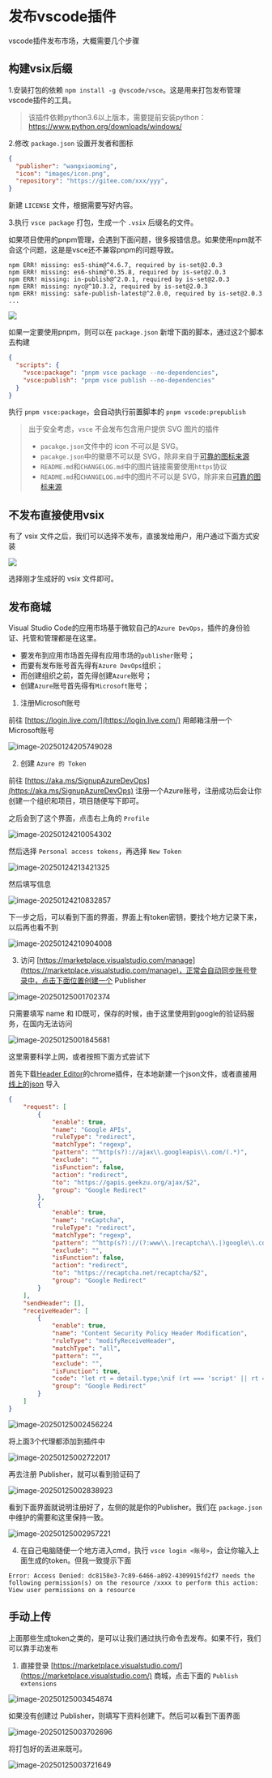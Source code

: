 # 发布vscode插件

vscode插件发布市场，大概需要几个步骤

## 构建vsix后缀

1.安装打包的依赖 `npm install -g @vscode/vsce`。这是用来打包发布管理vscode插件的工具。

> 该插件依赖python3.6以上版本，需要提前安装python：https://www.python.org/downloads/windows/

2.修改 `package.json` 设置开发者和图标

```json
{
  "publisher": "wangxiaoming",
  "icon": "images/icon.png",
  "repository": "https://gitee.com/xxx/yyy",
}
```

新建 `LICENSE` 文件，根据需要写好内容。

3.执行 `vsce package` 打包，生成一个 `.vsix` 后缀名的文件。

如果项目使用的pnpm管理，会遇到下面问题，很多报错信息。如果使用npm就不会这个问题，这是是vsce还不兼容pnpm的问题导致。

```text
npm ERR! missing: es5-shim@^4.6.7, required by is-set@2.0.3
npm ERR! missing: es6-shim@^0.35.8, required by is-set@2.0.3
npm ERR! missing: in-publish@^2.0.1, required by is-set@2.0.3
npm ERR! missing: nyc@^10.3.2, required by is-set@2.0.3
npm ERR! missing: safe-publish-latest@^2.0.0, required by is-set@2.0.3
...
```

![](./img/public-3.png)

如果一定要使用pnpm，则可以在 `package.json` 新增下面的脚本，通过这2个脚本去构建

```json
{
  "scripts": {
    "vsce:package": "pnpm vsce package --no-dependencies",
    "vsce:publish": "pnpm vsce publish --no-dependencies"
  }
}
```

执行 `pnpm vsce:package`，会自动执行前置脚本的 `pnpm vscode:prepublish`

> 出于安全考虑，`vsce` 不会发布包含用户提供 SVG 图片的插件
>
> - `pacakge.json`文件中的 icon 不可以是 SVG。
> - `pacakge.json`中的徽章不可以是 SVG，除非来自于[可靠的图标来源](https://rackar.github.io/vscode-ext-doccn/extensibility-reference/extension-manifest.html#使用认证过的标志)
> - `README.md`和`CHANGELOG.md`中的图片链接需要使用`https`协议
> - `README.md`和`CHANGELOG.md`中的图片不可以是 SVG，除非来自[可靠的图标来源](https://rackar.github.io/vscode-ext-doccn/extensibility-reference/extension-manifest.html#使用认证过的标志)

## 不发布直接使用vsix

有了 vsix 文件之后，我们可以选择不发布，直接发给用户，用户通过下面方式安装

![](./img/install-1.png)

选择刚才生成好的 vsix 文件即可。

## 发布商城

Visual Studio Code的应用市场基于微软自己的`Azure DevOps`，插件的身份验证、托管和管理都是在这里。

- 要发布到应用市场首先得有应用市场的`publisher`账号；
- 而要有发布账号首先得有`Azure DevOps`组织；
- 而创建组织之前，首先得创建`Azure`账号；
- 创建`Azure`账号首先得有`Microsoft`账号；

1. 注册Microsoft账号

前往 [https://login.live.com/](https://login.live.com/) 用邮箱注册一个Microsoft账号

![image-20250124205749028](img/image-20250124205749028.png)

2. 创建 `Azure 的 Token`

前往 [https://aka.ms/SignupAzureDevOps](https://aka.ms/SignupAzureDevOps) 注册一个Azure账号，注册成功后会让你创建一个组织和项目，项目随便写下即可。

之后会到了这个界面，点击右上角的 `Profile`

![image-20250124210054302](img/image-20250124210054302.png)

然后选择 `Personal access tokens`，再选择 `New Token`

![image-20250124213421325](img/image-20250124213421325.png)

然后填写信息

![image-20250124210832857](img/image-20250124210832857.png)

下一步之后，可以看到下面的界面，界面上有token密钥，要找个地方记录下来，以后再也看不到

![image-20250124210904008](img/image-20250124210904008.png)

3. 访问 [https://marketplace.visualstudio.com/manage](https://marketplace.visualstudio.com/manage)，正常会自动同步账号登录中，点击下面位置创建一个 Publisher

![image-20250125001702374](img/191-发布插件/image-20250125001702374.png)

只需要填写 name 和 ID既可，保存的时候，由于这里使用到google的验证码服务，在国内无法访问

![image-20250125001845681](img/191-发布插件/image-20250125001845681.png)

这里需要科学上网，或者按照下面方式尝试下

首先下载[Header Editor](https://www.crxsoso.com/webstore/detail/eningockdidmgiojffjmkdblpjocbhgh)的chrome插件，在本地新建一个json文件，或者直接用 [线上的json](https://github.azurezeng.com/static/HE-GoogleRedirect.json) 导入

```json
{
	"request": [
		{
			"enable": true,
			"name": "Google APIs",
			"ruleType": "redirect",
			"matchType": "regexp",
			"pattern": "^http(s?)://ajax\\.googleapis\\.com/(.*)",
			"exclude": "",
			"isFunction": false,
			"action": "redirect",
			"to": "https://gapis.geekzu.org/ajax/$2",
			"group": "Google Redirect"
		},
		{
			"enable": true,
			"name": "reCaptcha",
			"ruleType": "redirect",
			"matchType": "regexp",
			"pattern": "^http(s?)://(?:www\\.|recaptcha\\.|)google\\.com/recaptcha/(.*)",
			"exclude": "",
			"isFunction": false,
			"action": "redirect",
			"to": "https://recaptcha.net/recaptcha/$2",
			"group": "Google Redirect"
		}
	],
	"sendHeader": [],
	"receiveHeader": [
		{
			"enable": true,
			"name": "Content Security Policy Header Modification",
			"ruleType": "modifyReceiveHeader",
			"matchType": "all",
			"pattern": "",
			"exclude": "",
			"isFunction": true,
			"code": "let rt = detail.type;\nif (rt === 'script' || rt === 'stylesheet' || rt === 'main_frame' || rt === 'sub_frame') {\n  for (let i in val) {\n    if (val[i].name.toLowerCase() === 'content-security-policy') {\n      let s = val[i].value;\n      s = s.replace(/googleapis\\.com/g, '$& https://gapis.geekzu.org');\n      s = s.replace(/recaptcha\\.google\\.com/g, '$& https://recaptcha.net');\n      s = s.replace(/google\\.com/g, '$& https://recaptcha.net');\n      s = s.replace(/gstatic\\.com/g, '$& https://*.gstatic.cn');\n      val[i].value = s;\n    }\n  }\n}",
			"group": "Google Redirect"
		}
	]
}
```

![image-20250125002456224](img/191-发布插件/image-20250125002456224.png)

将上面3个代理都添加到插件中

![image-20250125002722017](img/191-发布插件/image-20250125002722017.png)

再去注册 Publisher，就可以看到验证码了

![image-20250125002838923](img/191-发布插件/image-20250125002838923.png)

看到下面界面就说明注册好了，左侧的就是你的Publisher。我们在 `package.json` 中维护的需要和这里保持一致。

![image-20250125002957221](img/191-发布插件/image-20250125002957221.png)



4. 在自己电脑随便一个地方进入cmd，执行 `vsce login <账号>`，会让你输入上面生成的token。但我一致提示下面

```text
Error: Access Denied: dc8158e3-7c89-6466-a892-4309915fd2f7 needs the following permission(s) on the resource /xxxx to perform this action: View user permissions on a resource
```



## 手动上传

上面那些生成token之类的，是可以让我们通过执行命令去发布。如果不行，我们可以靠手动发布

1. 直接登录 [https://marketplace.visualstudio.com/](https://marketplace.visualstudio.com/) 商城，点击下面的 `Publish extensions`

![image-20250125003454874](img/191-发布插件/image-20250125003454874.png)

如果没有创建过 Publisher，则填写下资料创建下。然后可以看到下面界面

![image-20250125003702696](img/191-发布插件/image-20250125003702696.png)

将打包好的丢进来既可。

![image-20250125003721649](img/191-发布插件/image-20250125003721649.png)